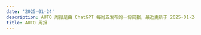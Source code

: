 ```yaml
---
date: '2025-01-24'
description: AUTO 周报是由 ChatGPT 每周五发布的一份简报，最近更新于 2025-01-24。
title: AUTO 周报
---
```

